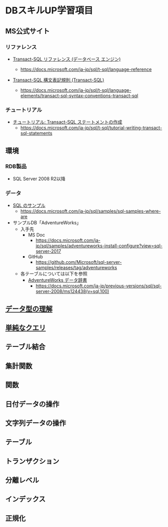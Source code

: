 # DBスキルUP学習項目

## MS公式サイト
### リファレンス
- [Transact-SQL リファレンス (データベース エンジン)](https://docs.microsoft.com/ja-jp/sql/t-sql/language-reference)
  - https://docs.microsoft.com/ja-jp/sql/t-sql/language-reference

- [Transact-SQL 構文表記規則 (Transact-SQL)](https://docs.microsoft.com/ja-jp/sql/t-sql/language-elements/transact-sql-syntax-conventions-transact-sql)
  - https://docs.microsoft.com/ja-jp/sql/t-sql/language-elements/transact-sql-syntax-conventions-transact-sql

### チュートリアル
- [チュートリアル: Transact-SQL ステートメントの作成](https://docs.microsoft.com/ja-jp/sql/t-sql/tutorial-writing-transact-sql-statements)
  - https://docs.microsoft.com/ja-jp/sql/t-sql/tutorial-writing-transact-sql-statements

## 環境
### RDB製品
- SQL Server 2008 R2以降

### データ
- [SQL のサンプル](https://docs.microsoft.com/ja-jp/sql/samples/sql-samples-where-are)
  - https://docs.microsoft.com/ja-jp/sql/samples/sql-samples-where-are
- サンプルDB「AdventureWorks」
  - 入手先
    - MS Doc
      - https://docs.microsoft.com/ja-jp/sql/samples/adventureworks-install-configure?view=sql-server-2017
    - GitHub
      - https://github.com/Microsoft/sql-server-samples/releases/tag/adventureworks
  - 各テーブルについては以下を参照
    - [AdventureWorks データ辞書](https://docs.microsoft.com/ja-jp/previous-versions/sql/sql-server-2008/ms124438(v=sql.100))
      - https://docs.microsoft.com/ja-jp/previous-versions/sql/sql-server-2008/ms124438(v=sql.100)

## [データ型の理解](1.%E3%83%87%E3%83%BC%E3%82%BF%E5%9E%8B%E3%81%AE%E7%90%86%E8%A7%A3)

## [単純なクエリ](2.%E5%8D%98%E7%B4%94%E3%81%AA%E3%82%AF%E3%82%A8%E3%83%AA)

## テーブル結合

## 集計関数

## 関数

## 日付データの操作

## 文字列データの操作

## テーブル

## トランザクション

## 分離レベル

## インデックス

## 正規化

